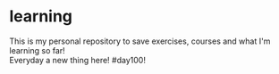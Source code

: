 # learning
This is my personal repository to save exercises, courses and what I'm learning so far!  
Everyday a new thing here! #day100!
